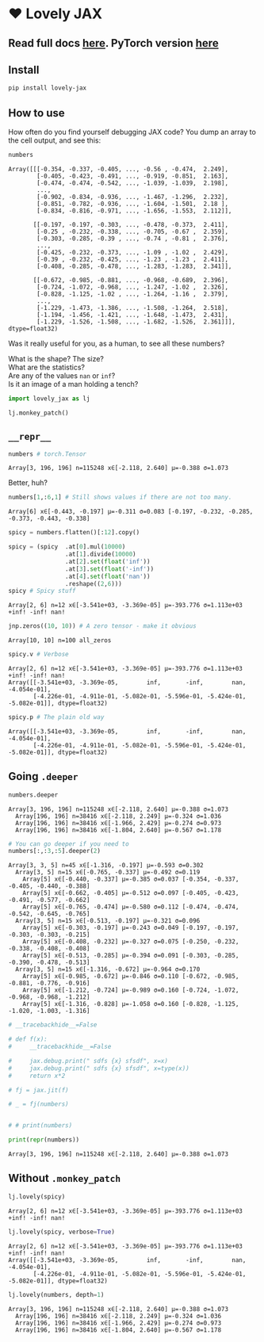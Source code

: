 ❤️ Lovely JAX
================

<!-- WARNING: THIS FILE WAS AUTOGENERATED! DO NOT EDIT! -->

## Read full docs [here](https://xl0.github.io/lovely-tensors/). PyTorch version [here](https://github.com/xl0/lovely-tensors)

## Install

``` sh
pip install lovely-jax
```

## How to use

How often do you find yourself debugging JAX code? You dump an array to
the cell output, and see this:

``` python
numbers
```

    Array([[[-0.354, -0.337, -0.405, ..., -0.56 , -0.474,  2.249],
            [-0.405, -0.423, -0.491, ..., -0.919, -0.851,  2.163],
            [-0.474, -0.474, -0.542, ..., -1.039, -1.039,  2.198],
            ...,
            [-0.902, -0.834, -0.936, ..., -1.467, -1.296,  2.232],
            [-0.851, -0.782, -0.936, ..., -1.604, -1.501,  2.18 ],
            [-0.834, -0.816, -0.971, ..., -1.656, -1.553,  2.112]],

           [[-0.197, -0.197, -0.303, ..., -0.478, -0.373,  2.411],
            [-0.25 , -0.232, -0.338, ..., -0.705, -0.67 ,  2.359],
            [-0.303, -0.285, -0.39 , ..., -0.74 , -0.81 ,  2.376],
            ...,
            [-0.425, -0.232, -0.373, ..., -1.09 , -1.02 ,  2.429],
            [-0.39 , -0.232, -0.425, ..., -1.23 , -1.23 ,  2.411],
            [-0.408, -0.285, -0.478, ..., -1.283, -1.283,  2.341]],

           [[-0.672, -0.985, -0.881, ..., -0.968, -0.689,  2.396],
            [-0.724, -1.072, -0.968, ..., -1.247, -1.02 ,  2.326],
            [-0.828, -1.125, -1.02 , ..., -1.264, -1.16 ,  2.379],
            ...,
            [-1.229, -1.473, -1.386, ..., -1.508, -1.264,  2.518],
            [-1.194, -1.456, -1.421, ..., -1.648, -1.473,  2.431],
            [-1.229, -1.526, -1.508, ..., -1.682, -1.526,  2.361]]], dtype=float32)

Was it really useful for you, as a human, to see all these numbers?

What is the shape? The size?  
What are the statistics?  
Are any of the values `nan` or `inf`?  
Is it an image of a man holding a tench?

``` python
import lovely_jax as lj
```

``` python
lj.monkey_patch()
```

## `__repr__`

``` python
numbers # torch.Tensor
```

    Array[3, 196, 196] n=115248 x∈[-2.118, 2.640] μ=-0.388 σ=1.073

Better, huh?

``` python
numbers[1,:6,1] # Still shows values if there are not too many.
```

    Array[6] x∈[-0.443, -0.197] μ=-0.311 σ=0.083 [-0.197, -0.232, -0.285, -0.373, -0.443, -0.338]

``` python
spicy = numbers.flatten()[:12].copy()

spicy = (spicy  .at[0].mul(10000)
                .at[1].divide(10000)
                .at[2].set(float('inf'))
                .at[3].set(float('-inf'))
                .at[4].set(float('nan'))
                .reshape((2,6)))
spicy # Spicy stuff
```

    Array[2, 6] n=12 x∈[-3.541e+03, -3.369e-05] μ=-393.776 σ=1.113e+03 +inf! -inf! nan!

``` python
jnp.zeros((10, 10)) # A zero tensor - make it obvious
```

    Array[10, 10] n=100 all_zeros

``` python
spicy.v # Verbose
```

    Array[2, 6] n=12 x∈[-3.541e+03, -3.369e-05] μ=-393.776 σ=1.113e+03 +inf! -inf! nan!
    Array([[-3.541e+03, -3.369e-05,        inf,       -inf,        nan, -4.054e-01],
           [-4.226e-01, -4.911e-01, -5.082e-01, -5.596e-01, -5.424e-01, -5.082e-01]], dtype=float32)

``` python
spicy.p # The plain old way
```

    Array([[-3.541e+03, -3.369e-05,        inf,       -inf,        nan, -4.054e-01],
           [-4.226e-01, -4.911e-01, -5.082e-01, -5.596e-01, -5.424e-01, -5.082e-01]], dtype=float32)

## Going `.deeper`

``` python
numbers.deeper
```

    Array[3, 196, 196] n=115248 x∈[-2.118, 2.640] μ=-0.388 σ=1.073
      Array[196, 196] n=38416 x∈[-2.118, 2.249] μ=-0.324 σ=1.036
      Array[196, 196] n=38416 x∈[-1.966, 2.429] μ=-0.274 σ=0.973
      Array[196, 196] n=38416 x∈[-1.804, 2.640] μ=-0.567 σ=1.178

``` python
# You can go deeper if you need to
numbers[:,:3,:5].deeper(2)
```

    Array[3, 3, 5] n=45 x∈[-1.316, -0.197] μ=-0.593 σ=0.302
      Array[3, 5] n=15 x∈[-0.765, -0.337] μ=-0.492 σ=0.119
        Array[5] x∈[-0.440, -0.337] μ=-0.385 σ=0.037 [-0.354, -0.337, -0.405, -0.440, -0.388]
        Array[5] x∈[-0.662, -0.405] μ=-0.512 σ=0.097 [-0.405, -0.423, -0.491, -0.577, -0.662]
        Array[5] x∈[-0.765, -0.474] μ=-0.580 σ=0.112 [-0.474, -0.474, -0.542, -0.645, -0.765]
      Array[3, 5] n=15 x∈[-0.513, -0.197] μ=-0.321 σ=0.096
        Array[5] x∈[-0.303, -0.197] μ=-0.243 σ=0.049 [-0.197, -0.197, -0.303, -0.303, -0.215]
        Array[5] x∈[-0.408, -0.232] μ=-0.327 σ=0.075 [-0.250, -0.232, -0.338, -0.408, -0.408]
        Array[5] x∈[-0.513, -0.285] μ=-0.394 σ=0.091 [-0.303, -0.285, -0.390, -0.478, -0.513]
      Array[3, 5] n=15 x∈[-1.316, -0.672] μ=-0.964 σ=0.170
        Array[5] x∈[-0.985, -0.672] μ=-0.846 σ=0.110 [-0.672, -0.985, -0.881, -0.776, -0.916]
        Array[5] x∈[-1.212, -0.724] μ=-0.989 σ=0.160 [-0.724, -1.072, -0.968, -0.968, -1.212]
        Array[5] x∈[-1.316, -0.828] μ=-1.058 σ=0.160 [-0.828, -1.125, -1.020, -1.003, -1.316]

``` python
# __tracebackhide__=False

# def f(x):
#     __tracebackhide__=False

#     jax.debug.print(" sdfs {x} sfsdf", x=x)
#     jax.debug.print(" sdfs {x} sfsdf", x=type(x))
#     return x*2

# fj = jax.jit(f)

# _ = fj(numbers)


# # print(numbers)
```

``` python
print(repr(numbers))
```

    Array[3, 196, 196] n=115248 x∈[-2.118, 2.640] μ=-0.388 σ=1.073

## Without `.monkey_patch`

``` python
lj.lovely(spicy)
```

    Array[2, 6] n=12 x∈[-3.541e+03, -3.369e-05] μ=-393.776 σ=1.113e+03 +inf! -inf! nan!

``` python
lj.lovely(spicy, verbose=True)
```

    Array[2, 6] n=12 x∈[-3.541e+03, -3.369e-05] μ=-393.776 σ=1.113e+03 +inf! -inf! nan!
    Array([[-3.541e+03, -3.369e-05,        inf,       -inf,        nan, -4.054e-01],
           [-4.226e-01, -4.911e-01, -5.082e-01, -5.596e-01, -5.424e-01, -5.082e-01]], dtype=float32)

``` python
lj.lovely(numbers, depth=1)
```

    Array[3, 196, 196] n=115248 x∈[-2.118, 2.640] μ=-0.388 σ=1.073
      Array[196, 196] n=38416 x∈[-2.118, 2.249] μ=-0.324 σ=1.036
      Array[196, 196] n=38416 x∈[-1.966, 2.429] μ=-0.274 σ=0.973
      Array[196, 196] n=38416 x∈[-1.804, 2.640] μ=-0.567 σ=1.178
